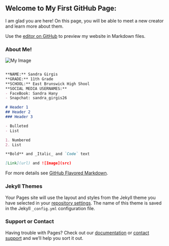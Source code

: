 ## Welcome to My First GitHub Page:

I am glad you are here! 
On this page, you will be able to meet a new creator and learn more about them.

Use the [editor on GitHub](https://github.com/sandraHgirgis/First-Website-SandraGirgis/edit/master/README.md) to preview my website in Markdown files.


### About Me!

![My Image](https://parents.ebnet.org/genesis/sis/photos?type=student&studentID=108844)


```markdown

**NAME:** Sandra Girgis
**GRADE:** 11th Grade
**SCHOOL:** East Brunswick High Shool
**SOCIAL MEDIA USERNAMES:** 
- FaceBook: Sandra Hany
- Snapchat: sandra_girgis26

# Header 1
## Header 2
### Header 3

- Bulleted
- List

1. Numbered
2. List

**Bold** and _Italic_ and `Code` text

[Link](url) and ![Image](src)
```

For more details see [GitHub Flavored Markdown](https://guides.github.com/features/mastering-markdown/).

### Jekyll Themes

Your Pages site will use the layout and styles from the Jekyll theme you have selected in your [repository settings](https://github.com/sandraHgirgis/First-Website-SandraGirgis/settings). The name of this theme is saved in the Jekyll `_config.yml` configuration file.

### Support or Contact

Having trouble with Pages? Check out our [documentation](https://help.github.com/categories/github-pages-basics/) or [contact support](https://github.com/contact) and we’ll help you sort it out.
